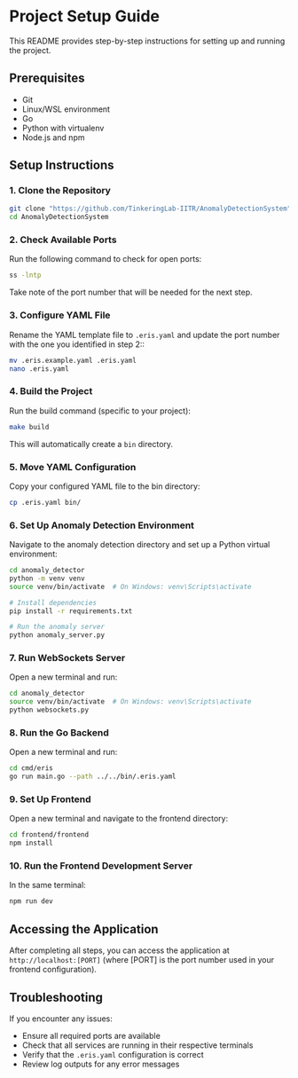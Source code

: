 # Project Setup Guide

This README provides step-by-step instructions for setting up and running the project.

## Prerequisites

- Git
- Linux/WSL environment
- Go
- Python with virtualenv
- Node.js and npm

## Setup Instructions

### 1. Clone the Repository

```bash
git clone "https://github.com/TinkeringLab-IITR/AnomalyDetectionSystem"
cd AnomalyDetectionSystem
```

### 2. Check Available Ports

Run the following command to check for open ports:

```bash
ss -lntp
```

Take note of the port number that will be needed for the next step.

### 3. Configure YAML File

Rename the YAML template file to `.eris.yaml` and update the port number with the one you identified in step 2::

```bash
mv .eris.example.yaml .eris.yaml
nano .eris.yaml
```

### 4. Build the Project

Run the build command (specific to your project):

```bash
make build
```

This will automatically create a `bin` directory.

### 5. Move YAML Configuration

Copy your configured YAML file to the bin directory:

```bash
cp .eris.yaml bin/
```

### 6. Set Up Anomaly Detection Environment

Navigate to the anomaly detection directory and set up a Python virtual environment:

```bash
cd anomaly_detector
python -m venv venv
source venv/bin/activate  # On Windows: venv\Scripts\activate

# Install dependencies
pip install -r requirements.txt

# Run the anomaly server
python anomaly_server.py
```

### 7. Run WebSockets Server

Open a new terminal and run:

```bash
cd anomaly_detector
source venv/bin/activate  # On Windows: venv\Scripts\activate
python websockets.py
```

### 8. Run the Go Backend

Open a new terminal and run:

```bash
cd cmd/eris
go run main.go --path ../../bin/.eris.yaml
```

### 9. Set Up Frontend

Open a new terminal and navigate to the frontend directory:

```bash
cd frontend/frontend
npm install
```

### 10. Run the Frontend Development Server

In the same terminal:

```bash
npm run dev
```

## Accessing the Application

After completing all steps, you can access the application at `http://localhost:[PORT]` (where [PORT] is the port number used in your frontend configuration).

## Troubleshooting

If you encounter any issues:

- Ensure all required ports are available
- Check that all services are running in their respective terminals
- Verify that the `.eris.yaml` configuration is correct
- Review log outputs for any error messages
